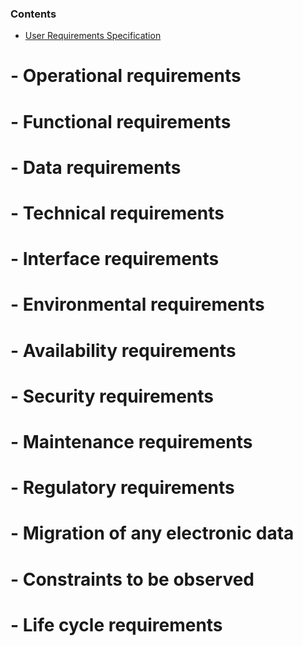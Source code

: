 ### Contents

- [User Requirements Specification](UserRequirementsSpecification/SUMMARY.md)
#  - Operational requirements
#  - Functional requirements
#  - Data requirements
#  - Technical requirements
#  - Interface requirements
#  - Environmental requirements
#  - Availability requirements
#  - Security requirements
#  - Maintenance requirements
#  - Regulatory requirements
#  - Migration of any electronic data
#  - Constraints to be observed
#  - Life cycle requirements
